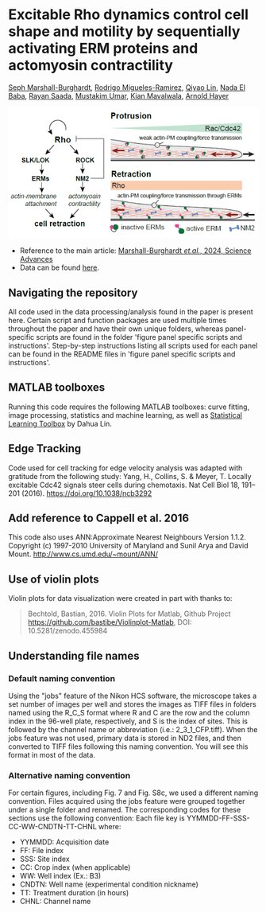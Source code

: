 # Excitable Rho dynamics control cell shape and motility by sequentially activating ERM proteins and actomyosin contractility
[Seph Marshall-Burghardt](https://orcid.org/0009-0000-7634-9768), [Rodrigo Migueles-Ramirez](https://orcid.org/0000-0002-6087-1348), [Qiyao Lin](https://orcid.org/0009-0003-6436-9237), [Nada El Baba](https://orcid.org/0000-0002-2658-8426), [Rayan Saada](), [Mustakim Umar](), [Kian Mavalwala](https://orcid.org/0009-0009-9631-9852), [Arnold Hayer](https://orcid.org/0000-0001-7808-8880)

![](GraphicalAbstract.png)

- Reference to the main article: [Marshall-Burghardt *et.al.*, 2024, Science Advances]()
- Data can be found [here](https://doi.org/10.20383/103.01016).



## Navigating the repository 
All code used in the data processing/analysis found in the paper is present here. Certain script and function packages are used multiple times throughout the paper and have their own unique folders, whereas panel-specific scripts are found in the folder 'figure panel specific scripts and instructions'.  Step-by-step instructions listing all scripts used for each panel can be found in the README files in 'figure panel specific scripts and instructions'. 

## MATLAB toolboxes 
Running this code requires the following MATLAB toolboxes: curve fitting, image processing, statistics and machine learning, as well as [Statistical Learning Toolbox](https://www.mathworks.com/matlabcentral/fileexchange/12333-statistical-learning-toolbox?s_tid=FX_rc2_behav) by Dahua Lin. 
## Edge Tracking 
Code used for cell tracking for edge velocity analysis was adapted with gratitude from the following study: 
Yang, H., Collins, S. & Meyer, T. Locally excitable Cdc42 signals steer cells during chemotaxis. Nat Cell Biol 18, 191–201 (2016). https://doi.org/10.1038/ncb3292 

## Add reference to Cappell et al. 2016

This code also uses ANN:Approximate Nearest Neighbours Version 1.1.2. Copyright (c) 1997-2010 University of Maryland and Sunil Arya and David
Mount. http://www.cs.umd.edu/~mount/ANN/ 
## Use of violin plots 
Violin plots for data visualization were created in part with thanks to:
> Bechtold, Bastian, 2016. Violin Plots for Matlab, Github Project  
> https://github.com/bastibe/Violinplot-Matlab, DOI: 10.5281/zenodo.455984


## Understanding file names
### Default naming convention
Using the "jobs" feature of the Nikon HCS software, the microscope takes a set number of images per well and stores the images as TIFF files in folders named using the R_C_S format where R and C are the row and the column index in the 96-well plate, respectively, and S is the index of sites. This is followed by the channel name or abbreviation (i.e.: 2_3_1_CFP.tiff). When the jobs feature was not used, primary data is stored in ND2 files, and then converted to TIFF files following this naming convention. You will see this format in most of the data.
### Alternative naming convention
For certain figures, including Fig. 7 and Fig. S8c, we used a different naming convention.  Files acquired using the jobs feature were grouped together under a single folder and renamed. The corresponding codes for these sections use the following convention: 
Each file key is YYMMDD-FF-SSS-CC-WW-CNDTN-TT-CHNL where:
* YYMMDD: Acquisition date
* FF: File index
* SSS: Site index
* CC: Crop index (when applicable)
* WW: Well index (Ex.: B3)
* CNDTN: Well name (experimental condition nickname)
* TT: Treatment duration (in hours)
* CHNL: Channel name




